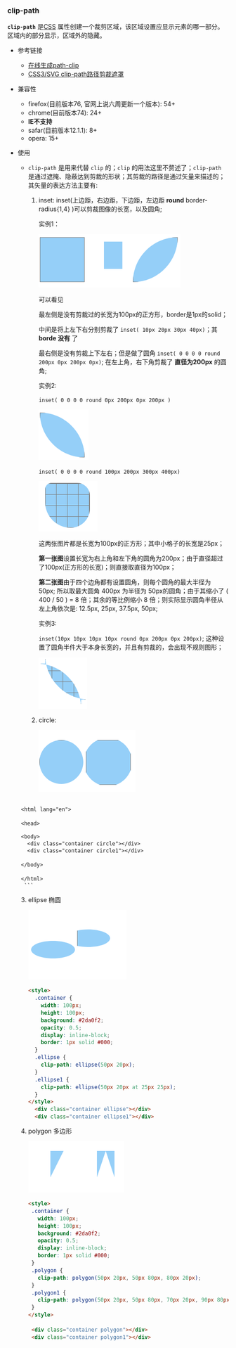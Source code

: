 ### clip-path

**`clip-path`** 是[CSS](https://developer.mozilla.org/zh-CN/docs/Web/CSS) 属性创建一个裁剪区域，该区域设置应显示元素的哪一部分。区域内的部分显示，区域外的隐藏。

- 参考链接
  
  - [在线生成path-clip](https://bennettfeely.com/clippy/)
  - [CSS3/SVG clip-path路径剪裁遮罩](https://www.zhangxinxu.com/wordpress/2014/12/css3-svg-clip-path/l)
  
- 兼容性

  - firefox(目前版本76, 官网上说六周更新一个版本): 54+
  - chrome(目前版本74): 24+
  - **IE不支持**
  - safar(目前版本12.1.1): 8+
  - opera: 15+

- 使用

  - `clip-path` 是用来代替 `clip` 的；`clip` 的用法这里不赘述了；`clip-path` 是通过遮掩、隐蔽达到剪裁的形状；其剪裁的路径是通过矢量来描述的；其矢量的表达方法主要有:

    1. inset: inset(上边距，右边距，下边距，左边距  **round**  border-radius{1,4} )可以剪裁图像的长宽，以及圆角;

       实例1：

       ![](./images/paht-clip-1.png)

       可以看见

       最左侧是没有剪裁过的长宽为100px的正方形，border是1px的solid；

       中间是将上左下右分别剪裁了 `inset( 10px 20px 30px 40px)`；其 **borde 没有** 了

       最右侧是没有剪裁上下左右；但是做了圆角 `inset( 0 0 0 0 round 200px 0px 200px 0px)`; 在左上角，右下角剪裁了 **直径为200px** 的圆角;

       

       实例2:

       `inset( 0 0 0 0 round 0px 200px 0px 200px )`

       ![](./images/paht-clip-3.png)

       `inset( 0 0 0 0 round 100px 200px 300px 400px)`

       ![](./images/paht-clip-2.png)

       这两张图片都是长宽为100px的正方形；其中小格子的长宽是25px；

       **第一张图**设置长宽为右上角和左下角的圆角为200px；由于直径超过了100px(正方形的长宽)；则直接取直径为100px；

       **第二张图**由于四个边角都有设置圆角，则每个圆角的最大半径为 50px; 所以取最大圆角 400px 为半径为 50px的圆角；由于其缩小了 ( 400 / 50 ) = 8 倍；其余的等比例缩小 8 倍；则实际显示圆角半径从左上角依次是: 12.5px, 25px, 37.5px, 50px;

       

       实例3:

       `inset(10px 10px 10px 10px round 0px 200px 0px 200px)`; 这种设置了圆角半件大于本身长宽的，并且有剪裁的，会出现不规则图形；

       ![](./images/paht-clip-4.png)

       

    2. circle: 

       ![](./images/paht-clip-5.png)

        ```html
   <!DOCTYPE html>
       <html lang="en">
   
       <head>
     <meta charset="UTF-8">
         <title>daily_12_path_clip</title>
     <style>
         .container {
           width: 100px;
           height: 100px;
           background: #2da0f2;
           opacity: 0.5;
           display: inline-block;
           border: 1px solid #000;
         }
         .circle {
           clip-path: circle(50px at 50px 50px);
         }
         .circle1 {
           clip-path: circle(55px at 50px 50px);
         }
         </style>
       </head>
       
       <body>
         <div class="container circle"></div>
         <div class="container circle1"></div>
       
       </body>
       
       </html>
        ```
    
       
    
    3. ellipse 椭圆
    
       ![](./images/paht-clip-6.png)
    
       ```html
       <style>
         .container {
           width: 100px;
           height: 100px;
           background: #2da0f2;
           opacity: 0.5;
           display: inline-block;
           border: 1px solid #000;
         }
         .ellipse {
           clip-path: ellipse(50px 20px);
         }
         .ellipse1 {
           clip-path: ellipse(50px 20px at 25px 25px);
         }
       </style>
         <div class="container ellipse"></div>
         <div class="container ellipse1"></div>
       ```
    
       
    
    4. polygon 多边形
    
       <img src="./images/paht-clip-7.png"/>
    
        ```html
       <style>
         .container {
           width: 100px;
           height: 100px;
           background: #2da0f2;
           opacity: 0.5;
           display: inline-block;
           border: 1px solid #000;
         }
         .polygon {
           clip-path: polygon(50px 20px, 50px 80px, 80px 20px);
         }
         .polygon1 {
           clip-path: polygon(50px 20px, 50px 80px, 70px 20px, 90px 80px, 90px 20px);
         }
       </style>
       
         <div class="container polygon"></div>
         <div class="container polygon1"></div>
        ```
    
       
    
    



